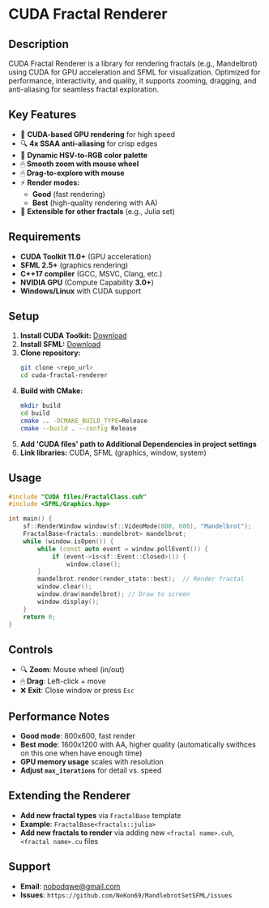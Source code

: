 # CUDA Fractal Renderer

## Description
CUDA Fractal Renderer is a library for rendering fractals (e.g., Mandelbrot) using CUDA for GPU acceleration and SFML for visualization. Optimized for performance, interactivity, and quality, it supports zooming, dragging, and anti-aliasing for seamless fractal exploration.

## Key Features
- 🚀 **CUDA-based GPU rendering** for high speed
- 🔍 **4x SSAA anti-aliasing** for crisp edges
- 🎨 **Dynamic HSV-to-RGB color palette**
- 🖱 **Smooth zoom with mouse wheel**
- 🖱 **Drag-to-explore with mouse**
- ⚡ **Render modes:**
  - **Good** (fast rendering)
  - **Best** (high-quality rendering with AA)
- 🔧 **Extensible for other fractals** (e.g., Julia set)

## Requirements
- **CUDA Toolkit 11.0+** (GPU acceleration)
- **SFML 2.5+** (graphics rendering)
- **C++17 compiler** (GCC, MSVC, Clang, etc.)
- **NVIDIA GPU** (Compute Capability **3.0+**)
- **Windows/Linux** with CUDA support

## Setup
1. **Install CUDA Toolkit:** [Download](https://developer.nvidia.com/cuda-downloads)
2. **Install SFML:** [Download](https://www.sfml-dev.org/download.php)
3. **Clone repository:**
   ```sh
   git clone <repo_url>
   cd cuda-fractal-renderer
   ```
4. **Build with CMake:**
   ```sh
   mkdir build
   cd build
   cmake .. -DCMAKE_BUILD_TYPE=Release
   cmake --build . --config Release
   ```
5. **Add 'CUDA files' path to Additional Dependencies in project settings**
6. **Link libraries:** CUDA, SFML (graphics, window, system)

## Usage
```cpp
#include "CUDA files/FractalClass.cuh"
#include <SFML/Graphics.hpp>

int main() {
    sf::RenderWindow window(sf::VideoMode(800, 600), "Mandelbrot");
    FractalBase<fractals::mandelbrot> mandelbrot;
    while (window.isOpen()) {
        while (const auto event = window.pollEvent()) {
            if (event->is<sf::Event::Closed>()) {
                window.close();
        }
        mandelbrot.render(render_state::best);  // Render fractal
        window.clear();
        window.draw(mandelbrot); // Draw to screen
        window.display();
    }
    return 0;
}
```

## Controls
- 🔍 **Zoom**: Mouse wheel (in/out)
- 🖱 **Drag**: Left-click + move
- ❌ **Exit**: Close window or press `Esc`

## Performance Notes
- **Good mode**: 800x600, fast render
- **Best mode**: 1600x1200 with AA, higher quality (automatically swithces on this one when have enough time)
- **GPU memory usage** scales with resolution
- **Adjust `max_iterations`** for detail vs. speed

## Extending the Renderer
- **Add new fractal types** via `FractalBase` template
- **Example**: `FractalBase<fractals::julia>`
- **Add new fractals to render** via adding new `<fractal name>.cuh`, `<fractal name>.cu` files

## Support
- **Email**: nobodqwe@gmail.com
- **Issues**: `https://github.com/NeKon69/MandlebrotSetSFML/issues`

